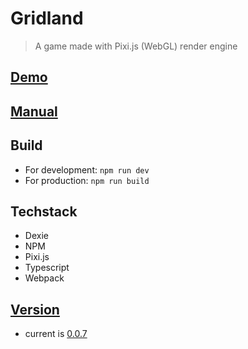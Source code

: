 # Gridland
> A game made with Pixi.js (WebGL) render engine

## [Demo](https://asherjingkongchen.github.io/gridland-demo/)

## [Manual](doc/manual.md)

## Build

- For development: `npm run dev`
- For production: `npm run build`

## Techstack

- Dexie
- NPM
- Pixi.js
- Typescript
- Webpack

## [Version](doc/version.md)

- current is [0.0.7](doc/version.md#007)
